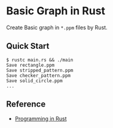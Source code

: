 # Basic Graph in Rust

Create Basic graph in `*.ppm` files by Rust.

## Quick Start

```console
$ rustc main.rs && ./main
Save rectangle.ppm
Save stripped_pattern.ppm
Save checker_pattern.ppm
Save solid_circle.ppm
...
```

## Reference

- [Programming in Rust](https://www.youtube.com/watch?v=AJIyRE2vZ_0&t=2607s&ab_channel=TsodingDaily)
